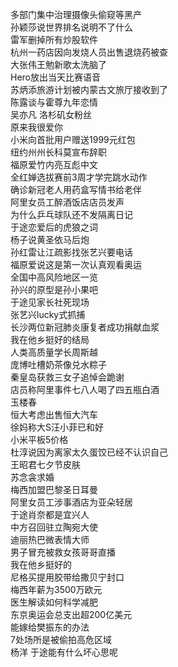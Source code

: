 多部门集中治理摄像头偷窥等黑产  
孙颖莎说世界排名说明不了什么  
雷军删掉所有炒股软件  
杭州一药店因向发烧人员出售退烧药被查  
大张伟王勉新歌太洗脑了  
Hero放出当天比赛语音  
苏炳添旅游计划被内蒙古文旅厅接收到了  
陈露谈与霍尊九年恋情  
吴亦凡 洛杉矶女粉丝  
原来我很爱你  
小米向首批用户赠送1999元红包  
纽约州州长科莫宣布辞职  
福原爱竹内亮互彪中文  
全红婵选拔赛前3周才学完跳水动作  
确诊新冠老人用药盒写情书给老伴  
阿里女员工醉酒饭店店员发声  
为什么乒乓球队还不发隔离日记  
于途恋爱后的虎狼之词  
杨子说黄圣依马后炮  
孙红雷让江疏影找张艺兴要电话  
福原爱说这是第一次认真观看奥运  
全国中高风险地区一览  
孙兴的原型是孙小果吧  
于途见家长社死现场  
张艺兴lucky式抓捕  
长沙两位新冠肺炎康复者成功捐献血浆  
我在他乡挺好的结局  
人类高质量学长周斯越  
庞博吐槽奶茶像兑水粽子  
秦皇岛获救三女子追悼会跪谢  
店员称阿里事件七八人喝了四五瓶白酒  
玉楼春  
恒大考虑出售恒大汽车  
徐妈称大S汪小菲已和好  
小米平板5价格  
杜淳说因为离家太久蛋饺已经不认识自己  
王昭君七夕节皮肤  
苏念衾求婚  
梅西加盟巴黎圣日耳曼  
阿里女员工涉事酒店为亚朵轻居  
于途肖奈都是宜兴人  
中方召回驻立陶宛大使  
迪丽热巴微表情大师  
男子冒充被救女孩哥哥直播  
我在他乡挺好的  
尼格买提用胶带给撒贝宁封口  
梅西年薪为3500万欧元  
医生解读如何科学减肥  
东京奥运会总支出超200亿美元  
能嫁给樊振东的办法  
7处场所是被偷拍高危区域  
杨洋 于途能有什么坏心思呢  

